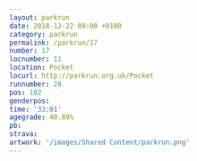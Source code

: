 ```yaml
---
layout: parkrun
date: 2018-12-22 09:00 +0100
category: parkrun
permalink: /parkrun/17
number: 17
locnumber: 11
location: Pocket
locurl: http://parkrun.org.uk/Pocket
runnumber: 28
pos: 102
genderpos: 
time: '33:01'
agegrade: 40.89%
pb: 
strava: 
artwork: '/images/Shared Content/parkrun.png'
---
```

